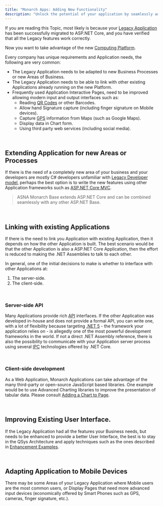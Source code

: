 ```yaml
---
title: "Monarch Apps: Adding New Functionality"
description: "Unlock the potential of your application by seamlessly adding new functionality. This guide highlights the latest updates, enhancing your app development and user experience."
---
```


If you are reading this Topic, most likely is because your [Legacy Application](/concepts/background/background-overview.html) has been successfully migrated to ASP.NET Core, and you have verified that all the Legacy features work correctly.

Now you want to take advantage of the new [Computing Platform](https://en.wikipedia.org/wiki/Computing_platform).

Every company has unique requirements and Application needs, the following are very common:

- The Legacy Application needs to be adapted to new Business Processes or new Areas of Business.
- The Legacy Application needs to be able to link with other existing Applications already running on the new Platform.
- Frequently used Application Interactive Pages, need to be improved allowing modern input and output interfaces such as:
    - Reading [QR Codes](https://en.wikipedia.org/wiki/QR_code) or other Barcodes. 
    - Allow hand Signature capture (including finger signature on Mobile devices).
    - Capture [GPS](https://en.wikipedia.org/wiki/Global_Positioning_System) information from Maps (such as Google Maps).
    - Display data in Chart form.
    - Using third party web services (including social media).

<br>

## Extending Application for new Areas or Processes

If there is the need of a completely new area of your business and your developers are mostly C# developers unfamiliar with [Legacy Developer model](/concepts/background/ibmi-developer-model.html), perhaps the best option is to write the new features using other Application frameworks such as [ASP.NET Core MVC](https://docs.microsoft.com/en-us/aspnet/core/mvc/overview?view=aspnetcore-5.0).

> ASNA Monarch Base extends ASP.NET Core and can be combined seamlessly with any other ASP.NET Base.

<br>

## Linking with existing Applications

If there is the need to link you Application with existing Application, then it depends on how the other Application is built. The best scenario would be that the other Application is also a ASP.NET Core Application, then the effort is reduced to making the .NET Assemblies to talk to each other.

In general, one of the initial decisions to make is whether to interface with other Applications at:
1. The server-side.
2. The client-side. 

<br>

### Server-side API
Many Applications provide rich [API](https://en.wikipedia.org/wiki/API) interfaces. If the other Application was developed in-house and does not provide a formal API, you can write one, with a lot of flexibility because targeting [.NET 5](https://docs.microsoft.com/en-us/dotnet/core/dotnet-five) - the framework your application relies on - is allegedly one of the most powerful development frameworks in the world. If not a direct .NET Assembly reference, there is also the possibility to communicate with your Application server process using several [IPC](https://docs.microsoft.com/en-us/aspnet/core/grpc/interprocess?view=aspnetcore-5.0) technologies offered by .NET Core. 

<br>

### Client-side development
As a Web Application, Monarch Applications can take advantage of the many third-party or open-source JavaScript based libraries. One example would be to use Advanced Charting libraries to improve the presentation of tabular data. Please consult [Adding a Chart to Page](/examples/sunfarm/enhance-replace-data-with-chart.html).

<br>

## Improving Existing User Interface.
If the Legacy Application had all the features your Business needs, but needs to be enhanced to provide a better User Interface, the best is to stay in the QSys Architecture and apply techniques such as the ones described in [Enhancement Examples](/examples/sunfarm/sunfarm.html).

<br>

## Adapting Application to Mobile Devices

There may be some Areas of your Legacy Application where Mobile users are the most common users, or Display Pages that need more advanced input devices (economically offered by Smart Phones such as GPS, cameras, finger signature, etc.).


